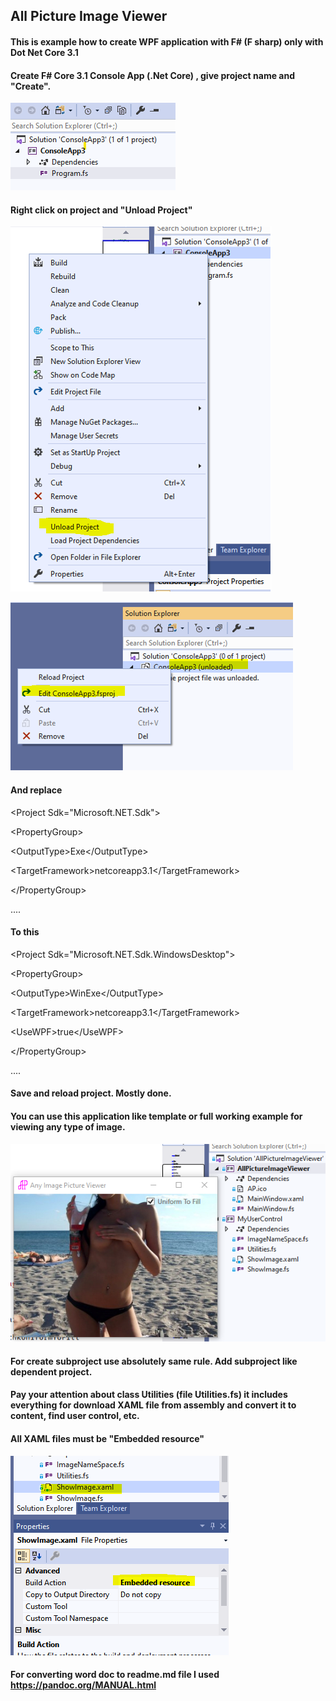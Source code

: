 ## All Picture Image Viewer

#### This is example how to create WPF application with F\# (F sharp) only with Dot Net Core 3.1

#### Create F\# Core 3.1 Console App (.Net Core) , give project name and "Create".

![](media/image1.png)


#### Right click on project and "Unload Project"

![](media/image2.png)

![](media/image3.png)

#### And replace

\<Project Sdk=\"Microsoft.NET.Sdk\"\>

\<PropertyGroup\>

\<OutputType\>Exe\</OutputType\>

\<TargetFramework\>netcoreapp3.1\</TargetFramework\>

\</PropertyGroup\>

....

#### To this

\<Project Sdk=\"Microsoft.NET.Sdk.WindowsDesktop\"\>

\<PropertyGroup\>

\<OutputType\>WinExe\</OutputType\>

\<TargetFramework\>netcoreapp3.1\</TargetFramework\>

\<UseWPF\>true\</UseWPF\>

\</PropertyGroup\>

....

#### Save and reload project. Mostly done.
#### You can use this application like template or full working example for viewing any type of image.

![](media/image4.png)

#### For create subproject use absolutely same rule. Add subproject like dependent project.

#### Pay your attention about class Utilities (file Utilities.fs) it includes everything for download XAML file from assembly and convert it to content, find user control, etc.

#### All XAML files must be "Embedded resource"

![](media/image5.PNG)

#### For converting word doc to readme.md file I used  <https://pandoc.org/MANUAL.html>
